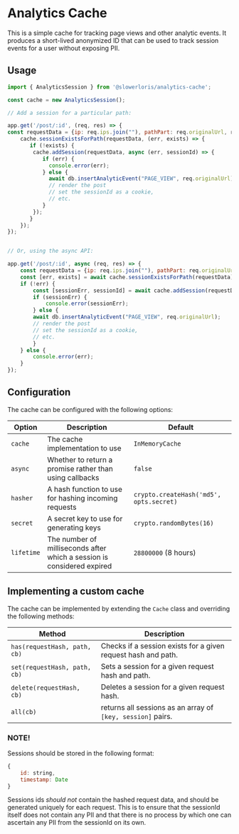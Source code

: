 # Analytics Cache

This is a simple cache for tracking page views and other analytic events. It produces a short-lived anonymized ID that can be used to track session events for a user without exposing PII.

## Usage

```js
import { AnalyticsSession } from '@slowerloris/analytics-cache';

const cache = new AnalyticsSession();

// Add a session for a particular path:

app.get('/post/:id', (req, res) => {
const requestData = {ip: req.ips.join(""), pathPart: req.originalUrl, req.get("user-agent")};
    cache.sessionExistsForPath(requestData, (err, exists) => {
       if (!exists) {
        cache.addSession(requestData, async (err, sessionId) => {
           if (err) {
             console.error(err);
           } else {
             await db.insertAnalyticEvent("PAGE_VIEW", req.originalUrl);
             // render the post
             // set the sessionId as a cookie,
             // etc.
           }
        });
       }
    });
});


// Or, using the async API:

app.get('/post/:id', async (req, res) => {
    const requestData = {ip: req.ips.join(""), pathPart: req.originalUrl, req.get("user-agent")};
    const [err, exists] = await cache.sessionExistsForPath(requestData);
    if (!err) {
        const [sessionErr, sessionId] = await cache.addSession(requestData);
        if (sessionErr) {
            console.error(sessionErr);
        } else {
        await db.insertAnalyticEvent("PAGE_VIEW", req.originalUrl);
        // render the post
        // set the sessionId as a cookie,
        // etc.
        }
    } else {
        console.error(err);
    }
});
```

## Configuration

The cache can be configured with the following options:

| Option | Description | Default |
| --- | --- | --- |
| `cache` | The cache implementation to use | `InMemoryCache` |
| `async` | Whether to return a promise rather than using callbacks | `false` |
| `hasher` | A hash function to use for hashing incoming requests | `crypto.createHash('md5', opts.secret)` |
| `secret` | A secret key to use for generating keys | `crypto.randomBytes(16)` |
| `lifetime` | The number of milliseconds after which a session is considered expired | `28800000` (8 hours) |


## Implementing a custom cache

The cache can be implemented by extending the `Cache` class and overriding the following methods:

| Method | Description |
| --- | --- |
| `has(requestHash, path, cb)` | Checks if a session exists for a given request hash and path. |
| `set(requestHash, path, cb)` | Sets a session for a given request hash and path. |
| `delete(requestHash, cb)` | Deletes a session for a given request hash. |
| `all(cb)` | returns all sessions as an array of `[key, session]` pairs. |

### NOTE!

Sessions should be stored in the following format:

```js
{
    id: string,
    timestamp: Date
}
```

Sessions ids _should not_ contain the hashed request data, and should be generated uniquely for each request. This is to ensure that the sessionId itself does not contain any PII and that there is no process by which one can ascertain any PII from the sessionId on its own.

